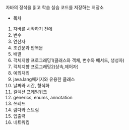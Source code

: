자바의 정석을 읽고 학습 실습 코드를 저장하는 저장소

- 목차
1. 자바를 시작하기 전에
2. 변수
3. 연산자
4. 조건문과 반복문
5. 배열
6. 객체지향 프로그래밍1(클래스와 객체, 변수와 메서드, 생성자)
7. 객체지향 프로그래밍2(상속,제어자)
8. 예외처리
9. java.lang패키지와 유용한 클래스
10. 날짜와 시간, 형식화
11. 컬렉션 프레임워크
12. generics, enums, annotation
13. 쓰레드
14. 람다와 스트림
15. 입출력
16. 네트워킹
